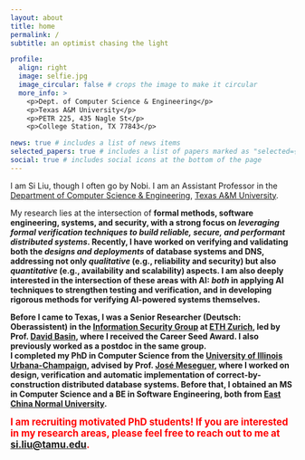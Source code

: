 ```yaml
---
layout: about
title: home
permalink: /
subtitle: an optimist chasing the light

profile:
  align: right
  image: selfie.jpg
  image_circular: false # crops the image to make it circular
  more_info: >
    <p>Dept. of Computer Science & Engineering</p>
    <p>Texas A&M University</p>
    <p>PETR 225, 435 Nagle St</p>
    <p>College Station, TX 77843</p>

news: true # includes a list of news items
selected_papers: true # includes a list of papers marked as "selected={true}"
social: true # includes social icons at the bottom of the page
---
```


<!--[[research statement]()] [[teaching statement]()] -->
<!-- <span style="font-size:20px">[[CV](/assets/pdf/Si_Liu_CV.pdf)]</span> -->

<!-- <b>I'm on the job market!</b> I've fulfilled all the goals I set for myself before coming to ETH Zurich, and along the way, I’ve come to truly understand the wisdom in the parting words of Prof. José Meseguer: <i>”Discover what it means to work alongside some of the brightest minds in the world.”</i>  Now, a new chapter awaits. I'm eager to see where fate will lead me next. I believe everything unfolds in the best possible way! -->

I am Si Liu, though I often go by Nobi. I am an Assistant Professor in the <a href='https://engineering.tamu.edu/cse/index.html'>Department of Computer Science & Engineering</a>, [Texas A&M University](https://www.tamu.edu/index.html).

My research lies at the intersection of <b>formal methods<b>,  <b>software engineering<b>, <b>systems<b>, and <b>security<b>, with a strong focus on
<i>leveraging formal verification techniques to build reliable, secure, and performant distributed systems</i>. 
Recently, I have worked on verifying and validating both the <i>designs and deployments</i> of  <b>database systems</b> and <b>DNS</b>, addressing not only <i>qualitative</i> (e.g., reliability and security) but also <i>quantitative</i> (e.g., availability and scalability) aspects. 
I am also deeply interested in the <b>intersection of these areas with AI</b>: <i>both</i> in applying AI techniques to strengthen testing and verification, and in developing rigorous methods for verifying AI-powered systems themselves.

Before I came to Texas,
I was a Senior Researcher (Deutsch: Oberassistent) in the <a href='https://infsec.ethz.ch/'>Information Security Group</a> at [ETH Zurich](https://ethz.ch/en.html), led by Prof. 
[David Basin](https://people.inf.ethz.ch/basin/), 
where I received the Career Seed Award.  I also previously worked as a postdoc in the same group.  
I completed my PhD in Computer Science from the [University of Illinois  Urbana-Champaign](https://illinois.edu/), advised by Prof. [José Meseguer](https://formal.cs.illinois.edu/meseguer/), 
where I worked on design, verification and automatic implementation of correct-by-construction distributed database systems. 
 Before that, I obtained an MS in Computer Science and a BE in Software Engineering, both from 
[East China Normal University](https://english.ecnu.edu.cn/).

<span style="color:red; font-weight:bold; font-size: 1.2em;">I am recruiting motivated PhD students!
If you are interested in my research areas, please feel free to reach out to me at [si.liu@tamu.edu](mailto:si.liu@tamu.edu).</span>


<!-- Put your address / P.O. box / other info right below your picture. You can also disable any of these elements by editing `profile` property of the YAML header of your `_pages/about.md`. Edit `_bibliography/papers.bib` and Jekyll will render your [publications page](/al-folio/publications/) automatically.

#Link to your social media connections, too. This theme is set up to use [Font Awesome icons](https://fontawesome.com/) and [Academicons](https://jpswalsh.github.io/academicons/), like the ones below. Add your Facebook, Twitter, LinkedIn, Google Scholar, or just disable all of them.
-->
